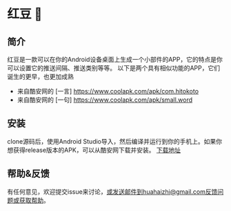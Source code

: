 # 红豆 🎲

## 简介
红豆是一款可以在你的Android设备桌面上生成一个小部件的APP，它的特点是你可以设置它的推送间隔、推送类别等等。
以下是两个具有相似功能的APP，它们诞生的更早，也更加成熟

- 来自酷安网的 [一言] https://www.coolapk.com/apk/com.hitokoto
- 来自酷安网的 [一句] https://www.coolapk.com/apk/small.word

## 安装
clone源码后，使用Android Studio导入，然后编译并运行到你的手机上。如果你想获得release版本的APK，可以从酷安网下载并安装。
[下载地址](https://www.coolapk.com/apk/top.huahaizhi.onlyu)


## 帮助&反馈
有任何意见，欢迎提交issue来讨论，或发送邮件到huahaizhi@gmail.com反馈问题或获取帮助。
